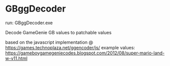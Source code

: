 # GBggDecoder

run: GBggDecoder.exe

Decode GameGenie GB values to patchable values

based on the javascript implementation @ https://games.technoplaza.net/ggencoder/js/
example values: https://gameboygamegeniecodes.blogspot.com/2012/08/super-mario-land-w-v11.html
